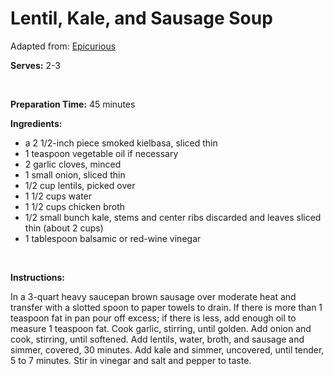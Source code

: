Lentil, Kale, and Sausage Soup
==============================

Adapted from: [Epicurious](http://www.epicurious.com/articlesguides/seasonalcooking/fall/cooknow_kale/recipes/food/views/Lentil-Kale-and-Sausage-Soup-10905)

**Serves:** 2-3

 

**Preparation Time:** 45 minutes

**Ingredients:**

-   a 2 1/2-inch piece smoked kielbasa, sliced thin
-   1 teaspoon vegetable oil if necessary
-   2 garlic cloves, minced
-   1 small onion, sliced thin
-   1/2 cup lentils, picked over
-   1 1/2 cups water
-   1 1/2 cups chicken broth
-   1/2 small bunch kale, stems and center ribs discarded and leaves sliced thin (about 2 cups)
-   1 tablespoon balsamic or red-wine vinegar

 

**Instructions:**

In a 3-quart heavy saucepan brown sausage over moderate heat and transfer with a slotted spoon to paper towels to drain. If there is more than 1 teaspoon fat in pan pour off excess; if there is less, add enough oil to measure 1 teaspoon fat. Cook garlic, stirring, until golden. Add onion and cook, stirring, until softened. Add lentils, water, broth, and sausage and simmer, covered, 30 minutes. Add kale and simmer, uncovered, until tender, 5 to 7 minutes. Stir in vinegar and salt and pepper to taste.
